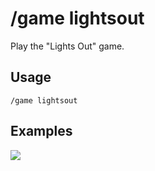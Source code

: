 # /game lightsout

Play the "Lights Out" game.

## Usage

```
/game lightsout
```

## Examples

<img src="https://github.com/user-attachments/assets/e06dafb2-d38a-4126-888b-13c0d37b333b" class="rounded-corners">
